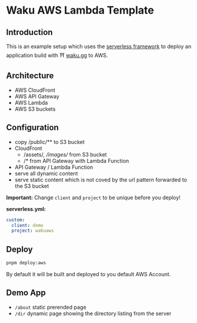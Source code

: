 # Waku AWS Lambda Template


## Introduction

This is an example setup which uses the [serverless framework](https://www.serverless.com) to deploy an application build with ⛩️ [waku.gg](https://waku.gg) to AWS.

## Architecture

* AWS CloudFront
* AWS API Gateway
* AWS Lambda
* AWS S3 buckets

## Configuration

- copy /public/** to S3 bucket
- CloudFront
  - /assets/*, /images/* from S3 bucket
  - /* from API Gateway with Lambda Function
 - API Gateway / Lambda Function
  - serve all dynamic content
  - serve static content which is not coved by the url pattern forwarded to the S3 bucket

**Important:** Change `client` and `project` to be unique before you deploy!

**serverless.yml:**
```yml
custom:
  client: demo
  project: wakuaws
```

## Deploy

```sh
pnpm deploy:aws
```

By default it will be built and deployed to you default AWS Account.

## Demo App

* `/about` static prerended page
* `/dir` dynamic page showing the directory listing from the server
